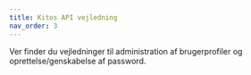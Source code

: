 ```yaml
---
title: Kitos API vejledning
nav_order: 3
---
```


Ver finder du vejledninger til administration af brugerprofiler og oprettelse/genskabelse af password.
